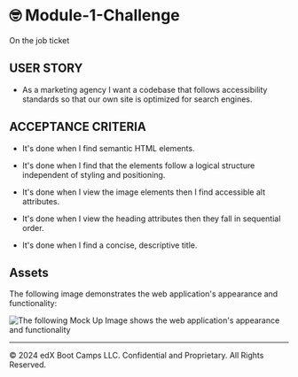 # 🤓 Module-1-Challenge
On the job ticket

## USER STORY

* As a marketing agency I want a codebase that follows accessibility standards so that our own site is optimized for search engines.

## ACCEPTANCE CRITERIA

* It's done when I find semantic HTML elements.

* It's done when I find that the elements follow a logical structure independent of styling and positioning.

* It's done when I view the image elements then I find accessible alt attributes.

* It's done when I view the heading attributes then they fall in sequential order.

* It's done when I find a concise, descriptive title.

## Assets

The following image demonstrates the web application's appearance and functionality:

![The following Mock Up Image shows the web application's appearance and functionality](./mock-up.png)

---
© 2024 edX Boot Camps LLC. Confidential and Proprietary. All Rights Reserved.
